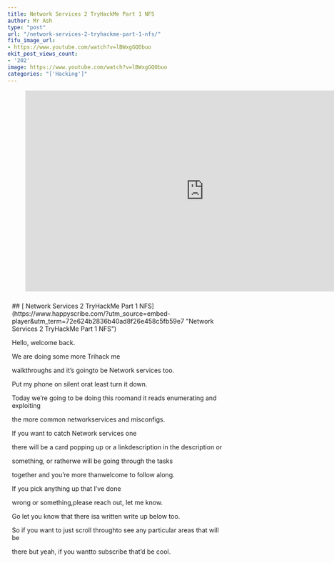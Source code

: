 ```yaml
---
title: Network Services 2 TryHackMe Part 1 NFS
author: Mr Ash
type: "post"
url: "/network-services-2-tryhackme-part-1-nfs/"
fifu_image_url:
- https://www.youtube.com/watch?v=lBWxgGQObuo
ekit_post_views_count:
- '202'
image: https://www.youtube.com/watch?v=lBWxgGQObuo
categories: "['Hacking']"
---
```


<figure class="wp-block-embed is-type-video is-provider-youtube wp-block-embed-youtube wp-embed-aspect-16-9 wp-has-aspect-ratio"><div class="wp-block-embed__wrapper"><iframe allow="accelerometer; autoplay; clipboard-write; encrypted-media; gyroscope; picture-in-picture" allowfullscreen="" frameborder="0" height="450" loading="lazy" src="https://www.youtube.com/embed/lBWxgGQObuo?feature=oembed" title="Network Services 2 TryHackMe Part 1 NFS" width="800"></iframe></div></figure><div id="hs-embed-container" style="position:relative;display:flex;width:100%;height:600px;"><div id="hs-embed-placeholder" style="position:absolute;top:0;bottom:0;left:0;right:0;margin:10px;overflow:auto;font-size: 14px !important">## [ Network Services 2 TryHackMe Part 1 NFS](https://www.happyscribe.com/?utm_source=embed-player&utm_term=72e624b2836b40ad8f26e458c5fb59e7 "Network Services 2 TryHackMe Part 1 NFS")

Hello, welcome back.

We are doing some more Trihack me

walkthroughs and it’s goingto be Network services too.

Put my phone on silent orat least turn it down.

Today we’re going to be doing this roomand it reads enumerating and exploiting

the more common networkservices and misconfigs.

If you want to catch Network services one

there will be a card popping up or a linkdescription in the description or

something, or ratherwe will be going through the tasks

together and you’re more thanwelcome to follow along.

If you pick anything up that I’ve done

wrong or something,please reach out, let me know.

Go let you know that there isa written write up below too.

So if you want to just scroll throughto see any particular areas that will be

there but yeah, if you wantto subscribe that’d be cool.

Otherwise no pressure.

No pressure.Cool.

So let’s get started with task one,

get connected and we’llread this through together.

I do this, I sort of like skim areasand then when I miss things I go back.

So if you want to pause and read in moredetail, of course you can do that.

Before I go, I’m just going to hit

the start machine on task three becausewe’ll be focusing, this is part one.

So we’ll be doing NFS.

So tasks one to four in this video.

Okay, with that all out of the way,let’s get into it.

So we’ve got task one, get connected.Hello and welcome.

This room is a sequel for the firstNetwork Service room which was great.

Similarly it will explore a few morecommon network services,

vulnerabilities and misconfigs that we’relikely to find in CTF and Pen tests.

So that’s cool.So yeah, pretty much we need that.

Also we need to do Linux fundamentalsif you haven’t done that.

Also got some walkthroughs if you’d want.

Otherwise go back,

make sure we’re connected on the Open VPNso you can always test by pinging

ten and if you’re on the networkyou will get some back.

Awesome.

So there’s also a little bit aboutthis not being a WiFi hacking room.

Okay, I should do that one though,it’s going to come up a couple of times.

Cool.Got our IP there.

I’m just going to quicklytry and ping that.

Cool, boxes up.Awesome.

So NFS stands for Network File System

and allows a system to share directoriesand files with others over a network.

By using NFS, users and programs can

access files on remote systemsalmost as if they were local files.

It does this by mounting all ora portion of a file system on a server.

The portion of the file system that ismounting can be accessed by clients

with whatever privilegesare assigned to each file.

I’m used to manifest in Windows

environments from where I’ve worked,but it’s cool learning about it in a Linux

environment too and howthat they can both do it.

So how does it work?

We don’t need to understand a technical

exchange too much to beable to exploit it.

However, this is somethingthat interests you.

There is a link herethat I will read one day.

First the client I will request amount

directory from the remote host and a localdirectory just the same way as like

a physical device like plugginga USB or a hard driver’s line.

The mount service then will actto connect to the relevant mount damian.

I don’t know how we say this using RPC.

So another protocol

the server checks if the user haspermissions to mount whatever directory

has been requested it will return a filehandle which uniquely identifies each file

and directory that is on the surfaceI’m getting the sense of things.

RPC calls place the Nfsd,the NFS damian or Damon on the server.

This calls and takes the file handle

the name of the file to be accessed,the user’s user ID and the group’s ID.

So checking its permissions,

these are used determiningthe access rights or permissions.

This is what control user permissions ie.

Read and writer files.

So what runs it?

Using the protocol we can transferfiles between computers and Windows.

Other non Windows OS like Linux Mac.

And it’s pretty universal.

I honestly always thought that this wasjust purely for Windows

because isn’t a computer running windowsserver can act as an NFS server

clients likewise NFS allowedWindows based computers.

So yeah, it can go either way.

I thought the whole new file thing wasa Windows thing, but this is network file

system but I associateit with the new files.

I get that mixed up.

So they’re different here Samoor sir,

I’ve got all this linked off that Iwill I promise I will read it again.

So let’s go throughthe questions together.

We’ve got what does NFS stand for?

Network file system.

I’ve got such a bad memory.

What process allows an NFS clientto interact with a remote directory as

through as though itwas a physical device.

What process allows ourNFS client the process?

What was the process we had back up here?

Mounting are we calling it?

I think mounting?

Yeah,caviar I have done this but it was

a little bit ago so Idon’t remember everything.

I remember some things.

So there might be typical bit of problem

solving and going back over and reading reremembering to what does NFS use

to represent filesand directories on the server?

Good question.What does it use to represent files?

Uses the file handle.

Is that one what are you looking for?Two words?

Yeah, I think it’s the file handle.

It’s one that says this is the thing

that it uses to connectbut I think it uses the file handle.

We had a hint.What does the operating user says?

Yeah, mounting.

Cool.

What protocol does NFS use to communicatebetween the server and the client.

So there was another protocol

that it specified in some PC.

Awesome.

What two pieces of user data does the NFS

server take as parametersfor controlling user permissions?

Format?Parameter one and parameter two.

So something.

So under the file handle we gotthe name of the file to be accessed.

We’ve got the user, so we gotthe user ID and group ID.

I’m pretty sure.

Now I remember.

Can a windows NFS chef file with a linux?

You can if we remember up here itsaid that it can go either way.

So what runs it?

Everything can run it one wayand everything can run the other way.

So the next kind of Linux yeah,Linux can share files with macOS clients.

Everybody’s happy.

What’s the latest version of NFS released?

So I don’t know.

Let’s have a look.

Network file system for NFS.

So we got V two, we gotV three, we got V four.

So I’m going to take it v four being

the largest number and not seeinganything else by just scanning around.

Version four came out December 2000.

We got 4.1 2010 and we got 4.2

from 2016 and it does say since 2016.

So as of 2020 there’s nothing new so far.

But being 2022, maybe theremight be something new.

How long was it?Between six years.

So maybe we got to wait a few more years.Cool.

So that’s going to be our understanding.

NFS.

So we’ll close that one.

So let’s go over to task three for NFS.

And we’ve already started our machine,

we already pinged it,so we should be good to go.

So before I go and read this,I know we do have to go ahead and do

a port scan, so it’s going to tellus about mounting and shares.

So what I’m going to do is I’m going

to run the port scan,then I’m going to do a bit of reading,

going to let that run in the backgroundand maybe by the time we finish reading

it’ll all be done, otherwiseI’ll just skip the video.

So let’s go and do an Nmap against our

machine that is not our machine,that is the version of anniversary.

But we’re going to do a coupleof switches like always.

Double VV forbos I’m goingto make sure I do a couple A.

I’m actually going to just do this.

This was from last scan,

so if you want to go ahead and copythat or you’ve already got it.

I’ve gone ahead and actually createda network services two directory.

So I’m going to

output to a Scanport file and justhave a scan port back up just in case.

But the thing we do want to change,that’s not how terminals work actually.

We do want to just make surewe put in our IP in there.

So if you’re unfamiliar with the switches,that’s all good.

I’m learning two this was the all or

aggressive mode, which is going to tryand detect and run some scripts.

I think this is thengoing to run all ports.

So we’re trying to scan as many ports as

we can and get as muchinformation as we can.

And this is just outputting the file.

Cool, that should be cool.

So going to let that run.

Already found a couple of ports,so that’s very exciting.

So while that’s running in the background,let’s keep on going with what we got here.

All right, before we begin,

make sure to ploy the roomand give it some time to boot.

Yeah, it’s been booting for a while.Please.

This can take up to five minutes,so yeah, we’re good.

What is enumeration?

Enumeration is defined as a process,

establishes activeconnection to the target host to discover

potential attack vectorsin the system and blah, blah, blah.

Finding out stuff that’s probably a goodlink to use for blogging and stuff.

Cool.

So we’re going to findout stuff requirements.

In order to do more advanced enumeration

on NFS servers, we’regoing to use and shares.

We’re going to need a few tools.

So for this we have NFS common.Do I have?

NFS common.

I don’t believe I do.

So let’s just try an Apt.

Cool.

So it’s a package on the list,so let that do its thing.

It’s important to include shadow mount FC.

And let me use this shadow mount.

These are going to be useful tools when it

comes to extracting informationfrom Fchat.

If you like more informationabout this, please go here.

I’m all good.

You can install this by running aptinstall and it’s con, which we just did.

It’s part of the defaultrepositories from Linux distro.

That makes it easy.

Not that I don’t like installing differentthings from like GitHub and stuff, I mean,

it’s like fine, but it is nice whenthings are just like on your system.

I’m just going to run a quick abt.

What?

This keeps happening.I don’t know what is up.

See my terminal right now,I’m just going over.

I’m just going to runa quick update and upgrade.

Seriously, what is with thisterminal thing?

Okay, port scanning covered many times

before when you use Nmap,first up is port scan.

So anything else that weneed to know here?

You can do this.Just Nmap.

We use that NP for allthe ports mounting shares.

Your client system needs a directory where

content can be shared betweenthe house and the server.

So once we’re finished with our Nmap scan,

which is going to take a little while,we’re going to use mount Tmfsip.

So we’ll put our IP there and then share

and we’ll put it in our temp fileand create a mount and use a flag.

No locks.So that runs it as root.

Execute the mount command.

Which I assume is part of NFS common.

Or maybe not type of device to mountso T to specify the device type.

IP.The address of the NFS server.

And the name of the share.

So Share isn’t like a flag, this isjust a name, which could be anything.

In this case it’s just Share.Cool.

And no lock specifiesnot to use NLM locking.

So I have no idea what NLM locking is.

Network lock manager, purpose ofversion two and three.

This protocol is closelytied with NFS protocol.

Self shares handle fire.

Cool.

I now have still no idea what it is,but we don’t want it.

Good.

Okay, so now we understand our tools.

Conduct a thorough port,

scan all of your choosing and we wantto find out how many ports are open.

So out of the top thousand or so,

we do have two and we arelooking for a one digit answer.

This is a bit of a worry.

This is like what gets me.

Like, I don’t know if this isthe switch that makes it go longer.

You know what,

I’m going to undo it and I’m goingto use the T four to speed it up.

Okay, so you don’t have to wait through.

I’m going to skip ahead,but I’m going to run that.

And so our skin has finished.

Took little less time that we speed it up,

but it has tried to find a littlebit more about the ports.

So let’s go over the first question again.

Conduct a third.

How many ports are open?

So we’ve got one.Instead of counting them,

I’m going to try and do somethingthat I saw in another one.

We can just cut out the file that I

created, but we’ll justgrab anything that is open.

Cool.So a little bit easier.

123-4567 ports are open,so let’s just have a little bit.

So we’ve got SSH, we’ve got RPC binds.

So RPC was another protocol that NFS uses.

So it looks like they’reall got RPC or something.

We’ve got mount D on a couple of ports.

So not sure if these are like all the one

service and they just have multiple portsto use, or these are definitely different

services, thereforeneeding different ports.

No.

So which port contains the servicewe’re looking to enumerate?

So this is a bit tricky.

I’m assuming it’s goingto be one of these.

We’re looking for four digits.

It’s telling me that this is definitelythe one that actually says NFS,

so I’m going to just copy overthat number and put it in.

Cool, so that’s what we’re looking at.

If that wasn’t here, honestly,I wouldn’t be 100% sure.

I mean it does say NFS,but otherwise fair game.

Now use the user bin SMSHIe to list the NFS shares.

Okay, let’s try that.

So is show mounts.

Yes, it’s in the binary,so we can just run it as is

e, and then our IP address,which I will just copy over and let’s see

if that takes on so exportlist from this is under home.

Is that right or is that it?

Have I misunderstood that?

Home is literally it?

What is the name of the visible share?

Oh, that is it.That tripped me out.

I thought it was exporting a list to thisdirectory, but home is actually it.

Okay, cool.That’s cool.

All right, time to mountthe share to our local machine.

Let’s make the directory so make do.

And we’re putting this in our temporaryfolder with an absolute path.

I was going to create this mounting folderhere

so we can just list out everything elsein our temporary folder or directory.

Got a bunch of random stuff.

And then we’ve got ourmount that we just created.

Then we want to use the mount command webroke down earlier to

NFS share to the local machine changedirectory to where you mounted the share.

What is the name of the folder inside?

Okay, let’s go up NR and use this.

So we’re going to use the mount command.

Now, if you’re wondering,I don’t need pseudo privileges because I’m

already logged in as my most privilegeduser, so I don’t have to use that.

But when you use P for the type which was

NFS, then we’re going to paste in ourIP again, which I need to copy.

Thank you.Try hack me for putting it right there.

And then we’re going to put in the share.

So this share that we’reconnecting to is home.

That was the file that I saw.

Now, I don’t think weneed to put a file path.

I don’t think we need to do that.

Could be wrong.

Let’s see.

And then we’re going to put the locationof where we’re connecting this share to.

And then that last one, no lock,

which does the thing aboutthe thing that’s it cool.

See what it does.

So if it is working, it is going outand grabbing it and connecting it.

So if there’s a little bit of time delay,that’s not a bad thing.

So let’s list out what is in our temporary

and in that mount directoryand hopefully we see something great.

So that’s successful.

That means it’s worked, basically.

All right, let’s look inside this.

So you’re going to hit the up arrow

and we’re going to spell it outand hit tab and see what we’ve got.

So I can’t see anything,

but that doesn’t meanthere’s nothing there.

Let’s use Ll, which is shorthand for list.

Okay, I really don’t have anything there.

Looks like we’re inside a user’s home.

Okay, interesting.Let’s do a bit of research.

Now let’s have a look through the folders.

Which of these folders contain the keys?

Did I do something wrong?

Because I can’t actuallysee anything in this.

I may have to retrace my steps ifI have done something wrong here.

Cool.

I’m just silly because Ll doesn’tinclude the dasha I thought it did.

It only does the L, which it lists out.

But A includes all,which shows us all the files,

including hidden files,which has the period before it.

So there’s a little hint in here.

They bolded the letters RSA,which is the acronym for our RSA files.

So there’s the RSA public keysand private keys, which is for SSH.

So if we list out lain here, but then we go SSH this time

and we look inside that file,then we can see those files.

So this is what we’re after,RSA, public and private.

So SSH, that’s wherewe’re looking inside of.

And then what are the keys?

That’s mostly useful.

So out of these two,this one is the private key.

So PU B, for public, but IDA is almost

because that’s private,you shouldn’t be able to see this.

Cool.So copy this file to a different location.

Cool.So we can use the CP command to copy that.

So in that temporary file in the mount,

in the cappuccino and then in the SSH,and we’re going to grab that.

What am I doing?ID.

Yeah.

So there’s just a little bit of delaybetween my keyboard and then server.

So we’re just going to copythat and go to space.

And I’m just going to put it

in the directory that I’m already at,which is in the network services.

So cool.So I’ve grabbed that.

So we can list out here.

So here it is.

So we’re going to bechanging the permissions.

So we’re going to be using the 600.

So that means I think it’s read,testing my permission knowledge.

So let’s just run 600 against it.

So we can see here we’ve got read,write, and then for the user.

So no execute and nothing for the groupand nothing for everyone else.

So we’re changing it.

I’m going to put myself on a limb and I’m

going to say the W is goingto disappear after we run this.

See if I’m right.

I am totally ready to be wrong.

I am totally wrong.

It was the same, I thoughtit’s already at 600, which seems weird.

I don’t know if I’m probablyjust getting confused.

I don’t know.I don’t know.

Assuming we have the word right about what

type of directory this is,we can pretty easily work out the name

of the user the key corresponds to,which is going to probably be cappuccino.

So this way we’re going to SSH,

use the I to import thisfile as our authentication.

So let’s see if that works.

So SSH, we’re going to use the idrsa file,we’re going to use the cap.

How do you spell cappuccino again?

C.

Cool.Going to punch that in.

Are you sure you want to do this?Yes, please.

Warning, it’s pinned host.

And that just loads usin because that’s our password.

Awesome.So can we log in using that?

Yeah.

Okay.

I’m just trying to remember 600, I thinkfour was breed, seven was everything.

Six, I can’t remember my bid sets,whatever.

Cool.Anyway, we’re in.

So who am I?

I’m running cappuccino.

I would be in the directory.

So let’s list out the home.

And there’s only one other useron this system besides Root.

So we’re going to try and proveescalate up the privileges tree.

Vertically, of course.

Let’s go over to task four.

So we do have our foothold in the system,which is cool, but we want to go to Roots.

So just going to quickly scroll down.

We need to gain definitely Prove esque.

All right, we’re done, right?

Not quite.

We have a low privilege shell,so we can’t do much with this user.

So you might be able to use escalate

privileges dependingon how it’s configured.

What is root squash?

What is root squash on NFS shares?

Root squashing is enabled and prevents

anyone connecting to the NFS share fromhaving root access to the NFS volume.

Remote root users areassigned as user NFS.

Nobody when connected,which has the least local privileges.

Not what we want.

However, if this is turned off, it canallow the creation of SUID bid files.

So this is special user IDs or something?

I can’t remember exactly.

But like, temporary privileges, I think,

allowing a remote user routeaccess to connect to the system.

So what are the SUID fits?

That essentially this means that the file

or files can be run with permissionsof the files owner or group.

In that case, as a super user,

we can leverage this to geta shell with the privileges.

There’s, like, this really long command

that you can just copy paste to seeall of these files on a system.

Apparently, it’s, like,common in CTS and stuff.

Okay.

Method sounds complicated,but really provide you familiar with it?

I’m not that familiar with how it works.

It is complicated for me, but whatever.

It’s fairly easy to understand.

We’re able to upload files to their names,

share, and then controlthe permissions of these files.

We can set the permissions of whatever we

uploaded in the caseof a Bash l executable.

Okay, please walk me through this becauseI’ve gone through this room and I’ve done

this a couple of times, but it’s stilllike yeah, it takes me a little bit.

Anyway, due to compatibilityreasons will be standard.

You can download it here.

Will this be straight up download?

Okay, so this is just for this file.

Can I just go to the raw

view raw upload the bash.

Can I just use Wget on the system?

Can I get and just download that file?

Probably not, right?

It probably doesn’t have outbound traffic.

Okay, so in that case,we can just W, get this.

Man, I love this sick terminal.

I’m going to go over here.

Let me just change directoriesover into documents.

Try hack me networkservices, too.

Cool.So we got Bash roar true.

All right, let me just try this again

and ll but just call it Bash.

Does that work?

No, I got fine, I’ll just move sorry.

This is probably I wasgoing to call this bash.

Cool.

So if we just cut out bash,

this should be in binary,so it doesn’t make a lot of sense.

All right, cool.Got that.

So we do need to getthis over to the system.

So we can do this by a couple of ways.

I’m going to start a Python server

on here using Python three Mhdcpserver running on port 8000.

So if we tell our system to download

from our local IP so we’re goingto go back over to capture.

Did I lose my mouse?Again.

Sometimes my mouse juststops working here.

Okay, so you definitely can’t,

but we can w get locallyto this system running on port 8000.

So that’s my system.

I just started a web server,and we’re just going to download bash.

I’m just going to go get that locally.

Apparently, this is a good way of getting

files across your systemsthat you’re trying to get into.

So now that’s our bash file,

we can confirm all right,does this happen to other people?

And we can see here, hey,this system just connected to it.

Cool.

So we can just turn offthat little web server.

So we can confirm eleven, 3504, that thisis definitely the exact same file.

So once it’s over here, we can change mod.

No, let’s just go to the questions.

Let’s just go back.

I’m getting ahead of myself.

So we’ve gained access.

We’ve got low privilege uploadbash executable to NFS.

I was supposed to upload to the NFS.

Yeah, we already had a mountconnecting our two machines.

Well, I’ve done it in a slightlydifferent way, so let me just go back.

This is what I get.

So what we could have done is copy our

bash to our temporary mountfolder or directory.

So we’ve copied that and puts it overthere, and then it uploads the files.

It just takes a little bit.

So in this case, if we looked atwhere’s the mount is, it in mount.

If we looked up Lsmn, I don’tknow where the mount is on here.

Shared folder.

Is that where it goes?

Okay, I’m not sure where it goes,but I got it over there.

Anyway.

First change directory to the mount forthe NFC should still be mounted.

And then using the homes directories oh,

wait, it was just in thewasn’t it just in our file?

Yeah, it was the home file.

So it would have just been there.

So I copied it over, I think.

Download CP.

Copy that to download bash.Yes.

So we’ve got it over there.

Now we’re going to add SUID bit permission

to the bash executor we just copied usingplus permission bash.

What letter do we setthe SEO bit using change?

Actually, I’m not sure.

Okay, let’s problem solve this.

So this is our file right herethat we need to change over.

So we need to see an S somewhere here.

I don’t know if it’s like,for the executable, so let’s just try.

So we go ch changemode plus S.

I think two bash and list that out again.

And now we have sick.

That’s right.

I probably should have done that.

Okay, cool.

I probably should have donethat before I done it here anyway.

Let’s do a sanding check.

Let’s just checkthe permissions of the bash.

That’s what I just did in Lslabash.

What is the permission look like?

So I don’t know if it wants all of it.

I’m just going to copy that over,

but it says change permissions or bashis not permitted because we’re not user.

So because I’m doingin the wrong one, right?

Because I need to do itactually through yes.

I need to go change mod plus S.

I need to do it in the right place.

That’s what I’m missing.

That’s what I’m missing, I think.

Cappuccino Bash.

So I can do it here becauseI’ve got privileges.

But if I look over here,if I look over here and it’s added,

but it’s not executable for everyone,can I add change mod plus X?

Can I do this and then do this?

Cool.All right.

This is looking a little bit morelike what I should have got.

Read, write specials, figured it out.

So this is good learning.

So changing the permissions from yourmachine is what’s, misconfigured?

We shouldn’t be ableto do that, obviously.

All right, now SSH into the user,which is where I’m already at.

And this is what was confusing me.

And Run P persists with permissions.

So we can just go bash P and go.

Who am I?

And we’re root.

We did a baby.

Let’s list out what we’ve got.Wait, where am I?

Print working, directory home and capture.

So let’s just change directories

to go to our root folderand then we can list out that.

Then we can cataparroot textand looks like we’ve got our flag.

Honestly, it felt pretty good because sortof things went a bit pear shaped there.

Did things.But you know what?

It’s all part of the learning,so it’s all good.

That was the first partof Network Services, too.

Task is one to four.

Go ahead and we’ll terminate that.

If you enjoyed this, let me know.

Comment, like, all thosesort of good stuff.

If you have any comments for videosor anything, just let me know.

Reach out if you want to.

Yeah, that was fun.

That was really fun.

Stay tuned for part two, which will begoing over SMTP, so that should be fun.

And then, of course, part threewill finish off with my SQL.

So thanks.Stick around.

If you’ve made it this far,

you’re absolutely the legendand I will see you next time.

Cool, thank you.

</div><div class="hs-embed" data-hide_video="true" data-id="72e624b2836b40ad8f26e458c5fb59e7" data-private_text="true"></div><script>
var js=document.createElement('script');js.type='text/javascript';js.async=true;js.src='https://embed.happyscribe.co/main.js';document.head.appendChild(js);
</script></div><style type="text/css"> ._h1s512 { white-space: nowrap; } </style>